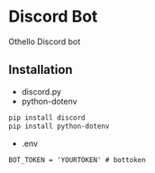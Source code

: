 # Discord Bot
Othello Discord bot

## Installation
- discord.py
- python-dotenv
```bash
pip install discord
pip install python-dotenv
```
- .env
```.env
BOT_TOKEN = 'YOURTOKEN' # bottoken
```